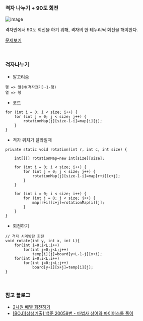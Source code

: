 
### 격자 나누기 + 90도 회전

![image](https://user-images.githubusercontent.com/62600984/114732035-2c061100-9d7d-11eb-92ce-8b41d64c3e70.png)

격자안에서 90도 회전을 하기 위해, 격자의 한 테두리씩 회전을 해야한다.  
  
[문제보기](https://www.acmicpc.net/problem/20058)   
   
<br>
   
### 격자나누기

- 알고리즘
```
행 => 열(N(격자크기)-1-행)
열 => 행
```
- 코드
```
for (int i = 0; i < size; i++) {
	for (int j = 0; j < size; j++) {
		rotationMap[j][size-1-i]=map[i][j];
	}
}
```
- 격자 위치가 달라질때
```
private static void rotation(int r, int c, int size) {
		
	int[][] rotationMap=new int[size][size];

	for (int i = 0; i < size; i++) {
		for (int j = 0; j < size; j++) {
			rotationMap[j][size-1-i]=map[r+i][c+j];
		}
	}

	for (int i = 0; i < size; i++) {
		for (int j = 0; j < size; j++) {
			map[r+i][c+j]=rotationMap[i][j];
		}
	}
}

```

- 회전하기

```
// 격자 시계방향 회전
void rotate(int y, int x, int L){
	for(int i=0;i<L;i++)
		for(int j=0;j<L;j++)
			temp[i][j]=board[y+L-1-j][x+i];
	for(int i=0;i<L;i++)
		for(int j=0;j<L;j++)
			board[y+i][x+j]=temp[i][j];
}
```

<br>

### 참고 블로그

- [2차원 배열 회전하기](https://velog.io/@foxrain_gg/Python-2%EC%B0%A8%EC%9B%90-%EB%B0%B0%EC%97%B4-%ED%9A%8C%EC%A0%84-%EC%95%8C%EA%B3%A0%EB%A6%AC%EC%A6%98#%EC%BD%94%EB%93%9C)
- [[BOJ][삼성기출] 백준 20058번 - 마법사 상어와 파이어스톰 풀이](https://yjyoon-dev.github.io/boj/2020/11/04/boj-20058/)
